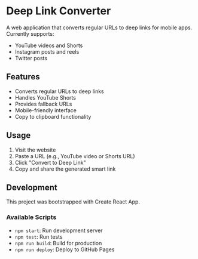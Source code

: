 # Deep Link Converter

A web application that converts regular URLs to deep links for mobile apps. Currently supports:
- YouTube videos and Shorts
- Instagram posts and reels
- Twitter posts

## Features
- Converts regular URLs to deep links
- Handles YouTube Shorts
- Provides fallback URLs
- Mobile-friendly interface
- Copy to clipboard functionality

## Usage
1. Visit the website
2. Paste a URL (e.g., YouTube video or Shorts URL)
3. Click "Convert to Deep Link"
4. Copy and share the generated smart link

## Development
This project was bootstrapped with Create React App.

### Available Scripts
- `npm start`: Run development server
- `npm test`: Run tests
- `npm run build`: Build for production
- `npm run deploy`: Deploy to GitHub Pages
